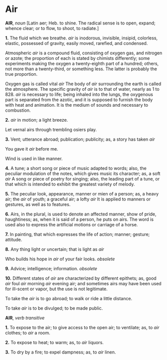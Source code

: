 # Air

**AIR**, _noun_ \[Latin aer; Heb. to shine. The radical sense is to open, expand; whence clear; or to flow, to shoot, to radiate.\]

**1.** The fluid which we breathe. _air_ is inodorous, invisible, insipid, colorless, elastic, possessed of gravity, easily moved, rarefied, and condensed.

Atmospheric _air_ is a compound fluid, consisting of oxygen gas, and nitrogen or azote; the proportion of each is stated by chimists differently; some experiments making the oxygen a twenty-eighth part of a hundred; others, not more than a twenty-third, or something less. The latter is probably the true proportion.

Oxygen gas is called vital _air_ The body of _air_ surrounding the earth is called the atmosphere. The specific gravity of _air_ is to that of water, nearly as 1 to 828. _air_ is necessary to life; being inhaled into the lungs, the oxygenous part is separated from the azotic, and it is supposed to furnish the body with heat and animation. It is the medium of sounds and necessary to combustion.

**2.** _air_ in motion; a light breeze.

Let vernal airs through trembling osiers play.

**3.** Vent; utterance abroad; publication; publicity; as, a story has taken _air_

You gave it _air_ before me.

Wind is used in like manner.

**4.** A tune; a short song or piece of music adapted to words; also, the peculiar modulation of the notes, which gives music its character; as, a soft _air_ A song or piece of poetry for singing; also, the leading part of a tune, or that which is intended to exhibit the greatest variety of melody.

**5.** The peculiar look, appearance, manner or mien of a person; as, a heavy air; the _air_ of youth; a graceful air; a lofty _air_ It is applied to manners or gestures, as well as to features.

**6.** Airs, in the plural, is used to denote an affected manner, show of pride, haughtiness; as, when it is said of a person, he puts on airs. The word is used also to express the artificial motions or carriage of a horse.

**7.** In painting, that which expresses the life of action; manner; gesture; attitude.

**8.** Any thing light or uncertain; that is light as _air_

Who builds his hope in _air_ of your fair looks. _obsolete_

**9.** Advice; intelligence; information. _obsolete_

**10.** Different states of _air_ are characterized by different epithets; as, good _air_ foul _air_ morning _air_ evening air; and sometimes airs may have been used for ill-scent or vapor, but the use is not legitimate.

To take the _air_ is to go abroad; to walk or ride a little distance.

To take _air_ is to be divulged; to be made public.

**AIR**, _verb transitive_

**1.** To expose to the air; to give access to the open air; to ventilate; as, to _air_ clothes; to _air_ a room.

**2.** To expose to heat; to warm; as, to _air_ liquors.

**3.** To dry by a fire; to expel dampness; as, to _air_ linen.